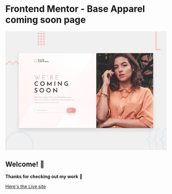 # Frontend Mentor - Base Apparel coming soon page

![Design preview for the Base Apparel coming soon page coding challenge](./design/desktop-preview.jpg)

## Welcome! 👋

**Thanks for checking out my work** 🚀

[Here's the Live site](https://a2uuz.github.io/baseApparel-cominSoon/)